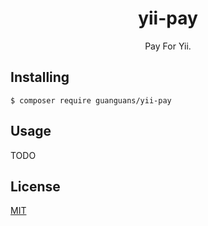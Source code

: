 <h1 align="center"> yii-pay </h1>

<p align="center"> Pay For Yii.</p>


## Installing

``` shell
$ composer require guanguans/yii-pay
```

## Usage

TODO

## License

[MIT](LICENSE)